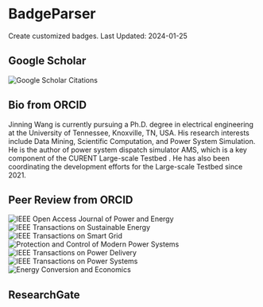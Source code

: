 # BadgeParser
Create customized badges.
Last Updated: 2024-01-25
## Google Scholar
![Google Scholar Citations](https://img.shields.io/badge/Google%20Scholar%20Citations-79-blue.svg?logo=googlescholar&link=https://scholar.google.com/citations?user=Wr7nQZAAAAAJ&hl=en&oi=ao)
## Bio from ORCID
Jinning Wang is currently pursuing a Ph.D. degree in electrical engineering at the University of Tennessee, Knoxville, TN, USA. His research interests include Data Mining, Scientific Computation, and Power System Simulation. He is the author of power system dispatch simulator AMS, which is a key component of the CURENT Large-scale Testbed . He has also been coordinating the development efforts for the Large-scale Testbed since 2021.
## Peer Review from ORCID
![IEEE Open Access Journal of Power and Energy](https://img.shields.io/badge/IEEE%20Open%20Access%20Journal%20of%20Power%20and%20Energy-2-blue.svg)  ![IEEE Transactions on Sustainable Energy](https://img.shields.io/badge/IEEE%20Transactions%20on%20Sustainable%20Energy-1-blue.svg)  ![IEEE Transactions on Smart Grid](https://img.shields.io/badge/IEEE%20Transactions%20on%20Smart%20Grid-7-blue.svg)  ![Protection and Control of Modern Power Systems](https://img.shields.io/badge/Protection%20and%20Control%20of%20Modern%20Power%20Systems-1-blue.svg)  ![IEEE Transactions on Power Delivery](https://img.shields.io/badge/IEEE%20Transactions%20on%20Power%20Delivery-2-blue.svg)  ![IEEE Transactions on Power Systems](https://img.shields.io/badge/IEEE%20Transactions%20on%20Power%20Systems-2-blue.svg)  ![Energy Conversion and Economics](https://img.shields.io/badge/Energy%20Conversion%20and%20Economics-1-blue.svg)  
## ResearchGate
